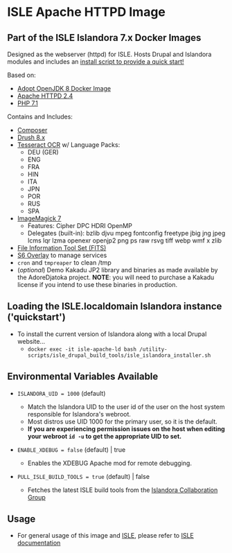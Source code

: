 # ISLE Apache HTTPD Image

## Part of the ISLE Islandora 7.x Docker Images
Designed as the webserver (httpd) for ISLE. Hosts Drupal and Islandora modules and includes an [install script to provide a quick start!](#loading-the-islelocaldomain-islandora-instance-quickstart)

Based on:  
* [Adopt OpenJDK 8 Docker Image](https://hub.docker.com/r/adoptopenjdk/openjdk8)
* [Apache HTTPD 2.4](https://httpd.apache.org/)
* [PHP 7.1](https://www.php.net/)

Contains and Includes:
* [Composer](https://getcomposer.org)
* [Drush 8.x](https://www.drush.org/)
* [Tesseract OCR](https://github.com/tesseract-ocr) w/ Language Packs:
  - DEU (GER)
  - ENG
  - FRA
  - HIN
  - ITA
  - JPN
  - POR
  - RUS
  - SPA 
* [ImageMagick 7](https://www.imagemagick.org/)
  - Features: Cipher DPC HDRI OpenMP
  - Delegates (built-in): bzlib djvu mpeg fontconfig freetype jbig jng jpeg lcms lqr lzma openexr openjp2 png ps raw rsvg tiff webp wmf x zlib
* [File Information Tool Set (FITS)](https://projects.iq.harvard.edu/fits/home)
* [S6 Overlay](https://github.com/just-containers/s6-overlay) to manage services  
* `cron` and `tmpreaper` to clean /tmp
* (_optional_) Demo Kakadu JP2 library and binaries as made available by the AdoreDjatoka project. **NOTE**: you will need to purchase a Kakadu license if you intend to use these binaries in production.

## Loading the ISLE.localdomain Islandora instance ('quickstart')

* To install the current version of Islandora along with a local Drupal website...
  * `docker exec -it isle-apache-ld bash /utility-scripts/isle_drupal_build_tools/isle_islandora_installer.sh`

## Environmental Variables Available

* `ISLANDORA_UID = 1000` (default)
  * Match the Islandora UID to the user id of the user on the host system responsible for Islandora's webroot.
  * Most distros use UID 1000 for the primary user, so it is the default.
  * **If you are experiencing permission issues on the host when editing your webroot `id -u` to get the appropriate UID to set.**

* `ENABLE_XDEBUG = false` (default) | true
  * Enables the XDEBUG Apache mod for remote debugging.

* `PULL_ISLE_BUILD_TOOLS = true` (default) | false
  * Fetches the latest ISLE build tools from the [Islandora Collaboration Group](https://github.com/Islandora-Collaboration-Group/isle_drupal_build_tools)

## Usage

* For general usage of this image and [ISLE](https://github.com/Islandora-Collaboration-Group/ISLE), please refer to [ISLE documentation](https://islandora-collaboration-group.github.io/ISLE/)